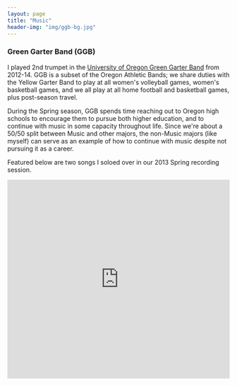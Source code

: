 ```yaml
---
layout: page
title: "Music"
header-img: "img/ggb-bg.jpg"
---
```


### Green Garter Band (GGB)

I played 2nd trumpet in the [University of Oregon Green Garter Band](https://en.wikipedia.org/wiki/Green_Garter_Band) from 2012-14. GGB is a subset of the Oregon Athletic Bands; we share duties with the Yellow Garter Band to play at all women's volleyball games, women's basketball games, and we all play at all home football and basketball games, plus post-season travel. 

During the Spring season, GGB spends time reaching out to Oregon high schools to encourage them to pursue both higher education, and to continue with music in some capacity throughout life. Since we're about a 50/50 split between Music and other majors, the non-Music majors (like myself) can serve as an example of how to continue with music despite not pursuing it as a career.

Featured below are two songs I soloed over in our 2013 Spring recording session.

<iframe width="100%" height="450" scrolling="no" frameborder="no" src="https://w.soundcloud.com/player/?url=https%3A//api.soundcloud.com/playlists/126607825%3Fsecret_token%3Ds-f1WKh&amp;color=00cc11&amp;auto_play=false&amp;hide_related=false&amp;show_comments=true&amp;show_user=true&amp;show_reposts=false"></iframe>
